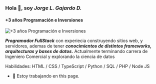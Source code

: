 ### Hola 👋, soy *Jorge L. Gajardo D.*
#### +3 años Programación e Inversiones
![+3 años Programación e Inversiones](https://arturssmirnovs.github.io/github-profile-readme-generator/images/banner.png)

***Programador FullStack*** con experiecia construyendo sitios web, y servidores,  ademas de tener ***conocimientos de distintos frameworks, arquitecturas y bases de datos.*** Actualmente terminando carrera de Ingeniero Comercial y explorando la ciencia de datos

Habilidades: HTML / CSS / TypeScript / Python / SQL / PHP / Node JS

- 🔭 Estoy trabajando en this page. 

